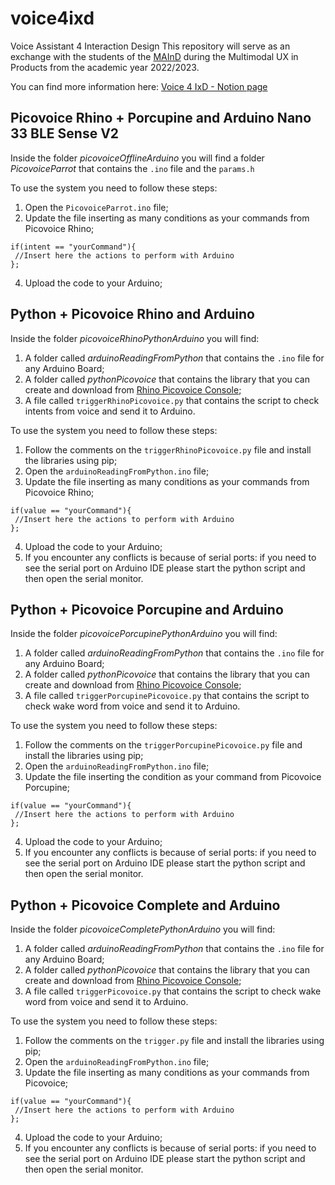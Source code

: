 # voice4ixd
Voice Assistant 4 Interaction Design
This repository will serve as an exchange with the students of the [MAInD](http://maind.supsi.ch) during the Multimodal UX in Products from the academic year 2022/2023.

You can find more information here:
[Voice 4 IxD - Notion page](https://bit.ly/voice4ixd)

## Picovoice Rhino + Porcupine and Arduino Nano 33 BLE Sense V2
Inside the folder *picovoiceOfflineArduino* you will find a folder *PicovoiceParrot* that contains the `.ino` file and the `params.h`

To use the system you need to follow these steps:
  1. Open the `PicovoiceParrot.ino` file;
  3. Update the file inserting as many conditions as your commands from Picovoice Rhino;
  ```
  if(intent == "yourCommand"){
   //Insert here the actions to perform with Arduino
  };
  ```
  4. Upload the code to your Arduino;

## Python + Picovoice Rhino and Arduino
Inside the folder *picovoiceRhinoPythonArduino* you will find:
  1. A folder called *arduinoReadingFromPython* that contains the `.ino` file for any Arduino Board;
  2. A folder called *pythonPicovoice* that contains the library that you can create and download from [Rhino Picovoice Console](https://console.picovoice.ai/rhn);
  3. A file called `triggerRhinoPicovoice.py` that contains the script to check intents from voice and send it to Arduino.

To use the system you need to follow these steps:
  1. Follow the comments on the `triggerRhinoPicovoice.py` file and install the libraries using pip;
  2. Open the `arduinoReadingFromPython.ino` file;
  3. Update the file inserting as many conditions as your commands from Picovoice Rhino;
  ```
  if(value == "yourCommand"){
   //Insert here the actions to perform with Arduino
  };
  ```
  4. Upload the code to your Arduino;
  5. If you encounter any conflicts is because of serial ports: if you need to see the serial port on Arduino IDE please start the python script and then open the serial monitor.

## Python + Picovoice Porcupine and Arduino
Inside the folder *picovoicePorcupinePythonArduino* you will find:
  1. A folder called *arduinoReadingFromPython* that contains the `.ino` file for any Arduino Board;
  2. A folder called *pythonPicovoice* that contains the library that you can create and download from [Rhino Picovoice Console](https://console.picovoice.ai/rhn);
  3. A file called `triggerPorcupinePicovoice.py` that contains the script to check wake word from voice and send it to Arduino.

To use the system you need to follow these steps:
  1. Follow the comments on the `triggerPorcupinePicovoice.py` file and install the libraries using pip;
  2. Open the `arduinoReadingFromPython.ino` file;
  3. Update the file inserting the condition as your command from Picovoice Porcupine;
  ```
  if(value == "yourCommand"){
   //Insert here the actions to perform with Arduino
  };
  ```
  4. Upload the code to your Arduino;
  5. If you encounter any conflicts is because of serial ports: if you need to see the serial port on Arduino IDE please start the python script and then open the serial monitor.

## Python + Picovoice Complete and Arduino
Inside the folder *picovoiceCompletePythonArduino* you will find:
  1. A folder called *arduinoReadingFromPython* that contains the `.ino` file for any Arduino Board;
  2. A folder called *pythonPicovoice* that contains the library that you can create and download from [Rhino Picovoice Console](https://console.picovoice.ai/rhn);
  3. A file called `triggerPicovoice.py` that contains the script to check wake word from voice and send it to Arduino.

To use the system you need to follow these steps:
  1. Follow the comments on the `trigger.py` file and install the libraries using pip;
  2. Open the `arduinoReadingFromPython.ino` file;
  3. Update the file inserting as many conditions as your commands from Picovoice;
  ```
  if(value == "yourCommand"){
   //Insert here the actions to perform with Arduino
  };
  ```
  4. Upload the code to your Arduino;
  5. If you encounter any conflicts is because of serial ports: if you need to see the serial port on Arduino IDE please start the python script and then open the serial monitor.
